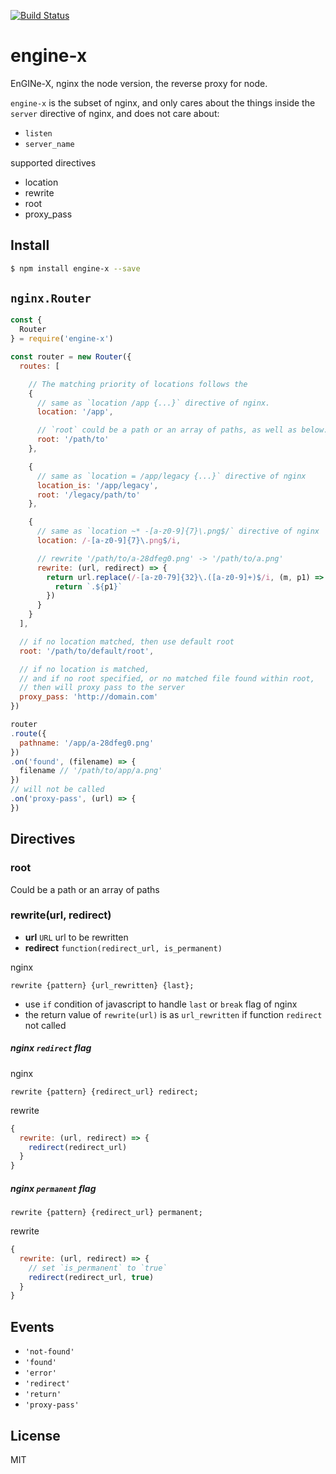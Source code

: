 [![Build Status](https://travis-ci.org/kaelzhang/node-engine-x.svg?branch=master)](https://travis-ci.org/kaelzhang/node-engine-x)
<!-- optional appveyor tst
[![Windows Build Status](https://ci.appveyor.com/api/projects/status/github/kaelzhang/node-engine-x?branch=master&svg=true)](https://ci.appveyor.com/project/kaelzhang/node-engine-x)
-->
<!-- optional npm version
[![NPM version](https://badge.fury.io/js/engine-x.svg)](http://badge.fury.io/js/engine-x)
-->
<!-- optional npm downloads
[![npm module downloads per month](http://img.shields.io/npm/dm/engine-x.svg)](https://www.npmjs.org/package/engine-x)
-->
<!-- optional dependency status
[![Dependency Status](https://david-dm.org/kaelzhang/node-engine-x.svg)](https://david-dm.org/kaelzhang/node-engine-x)
-->

# engine-x

EnGINe-X, nginx the node version, the reverse proxy for node.

`engine-x` is the subset of nginx, and only cares about the things inside the `server` directive of nginx, and does not care about:

- `listen`
- `server_name`

supported directives

- location
- rewrite
- root
- proxy_pass

## Install

```sh
$ npm install engine-x --save
```

## `nginx.Router`

```js
const {
  Router
} = require('engine-x')

const router = new Router({
  routes: [

    // The matching priority of locations follows the
    {
      // same as `location /app {...}` directive of nginx.
      location: '/app',

      // `root` could be a path or an array of paths, as well as below.
      root: '/path/to'
    },

    {
      // same as `location = /app/legacy {...}` directive of nginx
      location_is: '/app/legacy',
      root: '/legacy/path/to'
    },

    {
      // same as `location ~* -[a-z0-9]{7}\.png$/` directive of nginx
      location: /-[a-z0-9]{7}\.png$/i,

      // rewrite '/path/to/a-28dfeg0.png' -> '/path/to/a.png'
      rewrite: (url, redirect) => {
        return url.replace(/-[a-z0-79]{32}\.([a-z0-9]+)$/i, (m, p1) => {
          return `.${p1}`
        })
      }
    }
  ],

  // if no location matched, then use default root
  root: '/path/to/default/root',

  // if no location is matched,
  // and if no root specified, or no matched file found within root,
  // then will proxy pass to the server
  proxy_pass: 'http://domain.com'
})

router
.route({
  pathname: '/app/a-28dfeg0.png'
})
.on('found', (filename) => {
  filename // '/path/to/app/a.png'
})
// will not be called
.on('proxy-pass', (url) => {
})
```

## Directives

### root

Could be a path or an array of paths

### rewrite(url, redirect)

- **url** `URL` url to be rewritten
- **redirect** `function(redirect_url, is_permanent)`

nginx

```nginx
rewrite {pattern} {url_rewritten} {last};
```

- use `if` condition of javascript to handle `last` or `break` flag of nginx
- the return value of `rewrite(url)` is as `url_rewritten` if function `redirect` not called

##### nginx `redirect` flag

nginx

```nginx
rewrite {pattern} {redirect_url} redirect;
```

rewrite

```js
{
  rewrite: (url, redirect) => {
    redirect(redirect_url)
  }
}
```

##### nginx `permanent` flag

```nginx
rewrite {pattern} {redirect_url} permanent;
```

rewrite

```js
{
  rewrite: (url, redirect) => {
    // set `is_permanent` to `true`
    redirect(redirect_url, true)
  }
}
```

## Events

- `'not-found'`
- `'found'`
- `'error'`
- `'redirect'`
- `'return'`
- `'proxy-pass'`

## License

MIT
